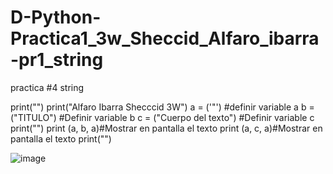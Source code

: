 # D-Python-Practica1_3w_Sheccid_Alfaro_ibarra-pr1_string
practica #4 string


print("")
print("Alfaro Ibarra Shecccid 3W")
a = ('"') #definir variable a
b = ("TITULO") #Definir variable b
c  = ("Cuerpo del texto") #Definir variable c
print("")
print (a, b, a)#Mostrar en pantalla el texto
print (a, c, a)#Mostrar en pantalla el texto
print("")

![image](https://github.com/user-attachments/assets/1a8da5de-4472-41a8-be29-bce1bbe4df76)
